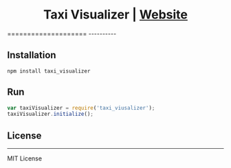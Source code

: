 <h1 align="center">Taxi Visualizer | <a href="https://uber.github.io/deck.gl">Website</a></h1>
====================
----------

## Installation

```
npm install taxi_visualizer
```
## Run

```js
var taxiVisualizer = require('taxi_viusalizer');
taxiVisualizer.initialize();

```
## License
----
MIT License
